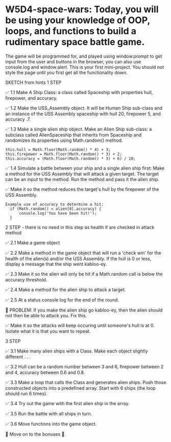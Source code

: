 # W5D4-space-wars: Today, you will be using your knowledge of OOP, loops, and functions to build a rudimentary space battle game.
The game will be programmed for, and played using window.prompt to get input from the user and buttons in the browser, you can also use console.log and window.alert. This is your first mini-project. You should not style the page until you first get all the functionality down.

SKETCH from hints
1 STEP

✅ 1.1 Make A Ship Class: a class called Spaceship with properties hull, firepower, and accuracy.

✅ 1.2 Make the USS_Assembly object. It will be Human Ship sub-class and an instance of the USS Assembly spaceship with hull 20, firepower 5, and accuracy .7.

✅ 1.3 Make a single alien ship object. Make an Alien Ship sub-class: a subclass called AlienSpaceship that inherits from Spaceship and randomizes its properties using Math.random() method.

    this.hull = Math.floor(Math.random() * 4) + 3;
    this.firepower = Math.floor(Math.random() * 3) + 2;
    this.accuracy = (Math.floor(Math.random() * 3) + 6) / 10;

✅ 1.4 Simulate a battle between your ship and a single alien ship first: Make a method for the USS Assembly that will attack a given target. The target can be an input to the method. Run the method and pass it the alien ship. 

✅  Make it so the method reduces the target's hull by the firepower of the USS Assembly.

    Example use of accuracy to determine a hit:
      if (Math.random() < alien[0].accuracy) {
	      console.log('You have been hit!');
      }
    
2 STEP - there is no need in this step as health if are checked in attack method

✅  2.1 Make a game object

✅  2.2 Make a method in the game object that will run a 'check win' for the health of the alien(s) and/or the USS Assembly. If the hull is 0 or less, display a message that the ship went kabloo-ey.

✅  2.3 Make it so the alien will only be hit if a Math.random call is below the accuracy threshold.

✅  2.4 Make a method for the alien ship to attack a target.

✅  2.5 At a status console log for the end of the round.

🔴  PROBLEM: If you make the alien ship go kabloo-ey, then the alien should not then be able to attack you. Fix this.

✅  Make it so the attacks will keep occuring until someone's hull is at 0. Isolate what it is that you want to repeat.

3 STEP

✅  3.1 Make many alien ships with a Class. Make each object slightly different . . .

✅  3.2 Hull can be a random number between 3 and 6, firepower between 2 and 4, accuracy between 0.6 and 0.8.

✅  3.3 Make a loop that calls the Class and generates alien ships. Push those constructed objects into a predefined array. Start with 6 ships (the loop should run 6 times).

✅  3.4 Try out the game with the first alien ship in the array.

✅  3.5 Run the battle with all ships in turn.

✅  3.6 Move functions into the game object.

🎉  Move on to the bonuses  🎉.








